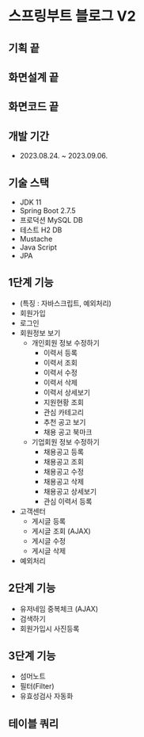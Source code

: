 # 스프링부트 블로그 V2

## 기획 끝

## 화면설계 끝

## 화면코드 끝

## 개발 기간

- 2023.08.24. ~ 2023.09.06.

## 기술 스택

- JDK 11
- Spring Boot 2.7.5
- 프로덕션 MySQL DB
- 테스트 H2 DB
- Mustache
- Java Script
- JPA

## 1단계 기능

- (특징 : 자바스크립트, 예외처리)
- 회원가입
- 로그인
- 회원정보 보기
  - 개인회원 정보 수정하기
    - 이력서 등록
    - 이력서 조회
    - 이력서 수정
    - 이력서 삭제
    - 이력서 상세보기
    - 지원현황 조회
    - 관심 카테고리
    - 추천 공고 보기
    - 채용 공고 북마크
  - 기업회원 정보 수정하기
    - 채용공고 등록
    - 채용공고 조회
    - 채용공고 수정
    - 채용공고 삭제
    - 채용공고 상세보기
    - 관심 이력서 등록
- 고객센터
  - 게시글 등록
  - 게시글 조회 (AJAX)
  - 게시글 수정
  - 게시글 삭제
- 예외처리

## 2단계 기능

- 유저네임 중복체크 (AJAX)
- 검색하기
- 회원가입시 사진등록

## 3단계 기능

- 섬머노트
- 필터(Filter)
- 유효성검사 자동화

## 테이블 쿼리

```sql

```
